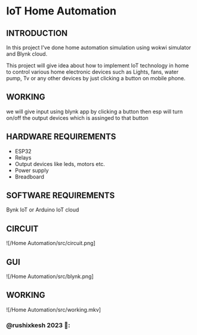 # IoT Home Automation

## INTRODUCTION

In this project I've done home automation simulation using wokwi simulator and Blynk cloud. 

This project will give idea about how to implement IoT technology in home to control various home electronic devices such as Lights, fans, water pump, Tv or any other devices by just clicking a button on mobile phone.

## WORKING

we will give input using blynk app by clicking a button then esp will turn on/off the output devices which is assinged to that button

## HARDWARE REQUIREMENTS

- ESP32
- Relays
- Output devices like leds, motors etc.
- Power supply
- Breadboard

## SOFTWARE REQUIREMENTS

 Bynk IoT or Arduino IoT cloud

## CIRCUIT
![/Home Automation/src/circuit.png]

## GUI
![/Home Automation/src/blynk.png] 

## WORKING
![/Home Automation/src/working.mkv] 

 ### @rushixkesh 2023 👾: